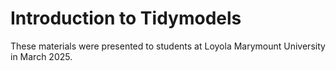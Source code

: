 # Introduction to Tidymodels

These materials were presented to students at Loyola Marymount University in March 2025.
